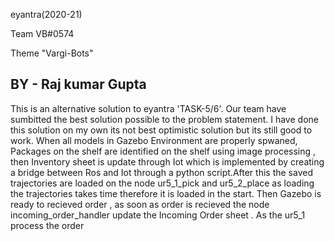 eyantra(2020-21)

Team VB#0574

Theme "Vargi-Bots"

BY - Raj kumar Gupta
-------------------------------------------------------------------------------------------------------------------------------------------------------------------
This is an alternative solution to eyantra 'TASK-5/6'. Our team have sumbitted the best solution possible to the problem statement. I have done this solution on my own its not best optimistic solution but its still good to work. When all models in Gazebo Environment are properly spwaned, Packages on the shelf are identified on the shelf using image processing , then Inventory sheet is update through Iot which is implemented by creating a bridge between Ros and Iot through a python script.After this the saved trajectories are loaded on the node ur5_1_pick and ur5_2_place as loading the trajectories takes time therefore it is loaded in the start. Then Gazebo is ready to recieved order , as soon as order is recieved the  node incoming_order_handler update the Incoming Order sheet . As the ur5_1 process the order
